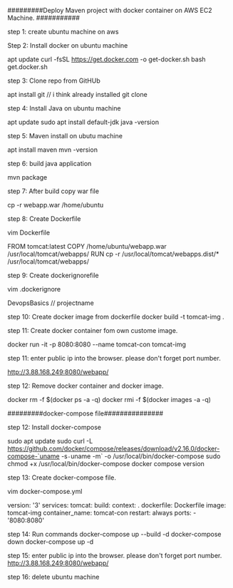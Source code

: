 #########Deploy Maven project with docker container on AWS EC2 Machine. ###########

step 1: create ubuntu machine on aws


Step 2:  Install docker on ubuntu machine

apt update
curl -fsSL https://get.docker.com -o get-docker.sh
bash get.docker.sh

step 3: Clone repo from GitHUb 

apt install git // i think already installed
git clone <url>


step 4: Install Java on ubuntu machine

apt update
sudo apt install default-jdk
java -version 


step 5: Maven install on ubutu machine

apt install maven 
mvn -version

step 6: build java application

mvn package

step 7: After build copy war file 

cp -r webapp.war /home/ubuntu


step 8: Create Dockerfile


vim Dockerfile

FROM tomcat:latest
COPY /home/ubuntu/webapp.war /usr/local/tomcat/webapps/
RUN cp -r /usr/local/tomcat/webapps.dist/* /usr/local/tomcat/webapps/

step 9: Create dockerignorefile

vim .dockerignore 

DevopsBasics // projectname 

 
step 10: Create docker image from dockerfile
docker build -t tomcat-img .

step 11: Create docker container fom own custome image.

docker run -it  -p 8080:8080 --name  tomcat-con tomcat-img

step 11: enter public ip into the browser. please  don't forget port number.

http://3.88.168.249:8080/webapp/

step 12: Remove docker container and docker image.

docker  rm -f $(docker ps -a -q)
docker rmi -f $(docker images -a -q)

#########docker-compose file###############

step 12: Install docker-compose 

sudo apt update
sudo curl -L https://github.com/docker/compose/releases/download/v2.16.0/docker-compose-`uname -s`-`uname -m` -o /usr/local/bin/docker-compose
sudo chmod +x /usr/local/bin/docker-compose
docker compose version

step 13: Create docker-compose file.

vim docker-compose.yml
 
version: '3'
services:
  tomcat:
    build:
       context: .
       dockerfile: Dockerfile
    image: tomcat-img
    container_name: tomcat-con
    restart: always
	ports:
      - '8080:8080'
	  
step 14: Run commands 
docker-compose up --build -d
docker-compose down
docker-compose up -d

step 15: enter public ip into the browser. please  don't forget port number.
http://3.88.168.249:8080/webapp/

step 16: delete ubuntu machine 


